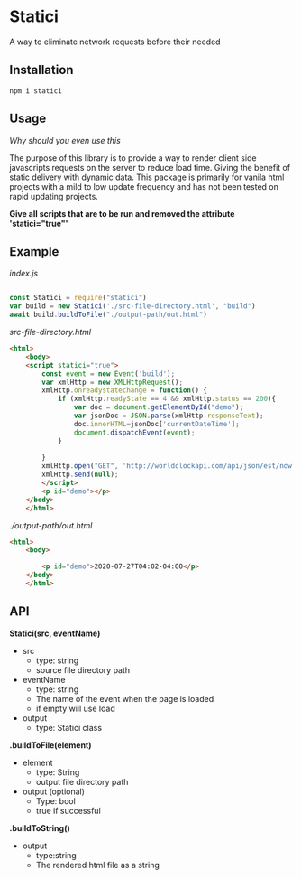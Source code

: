 # Statici
A way to eliminate network requests before their needed


## Installation


```
npm i statici
```
## Usage
_Why should you even use this_

The purpose of this library is to provide a way to render client side javascripts requests on the server to reduce load time. Giving the benefit of static delivery with dynamic data. This package is primarily for vanila html projects with a mild to low update frequency and has not been tested on rapid updating projects.

**Give all scripts that are to be run and removed the attribute 'statici="true"'**

## Example

*index.js*
``` javascript

const Statici = require("statici")
var build = new Statici('./src-file-directory.html', "build")
await build.buildToFile("./output-path/out.html")
```
*src-file-directory.html*
```html
<html>
    <body>
    <script statici="true">
        const event = new Event('build'); 
        var xmlHttp = new XMLHttpRequest();
        xmlHttp.onreadystatechange = function() { 
            if (xmlHttp.readyState == 4 && xmlHttp.status == 200){
                var doc = document.getElementById("demo");
                var jsonDoc = JSON.parse(xmlHttp.responseText);
                doc.innerHTML=jsonDoc['currentDateTime'];
                document.dispatchEvent(event);
            }
           
        }
        xmlHttp.open("GET", 'http://worldclockapi.com/api/json/est/now', true);
        xmlHttp.send(null);
        </script>
        <p id="demo"></p>
    </body>
    </html>
```
*./output-path/out.html*
```html
<html>
    <body>

        <p id="demo">2020-07-27T04:02-04:00</p>
    </body>
    </html>
```


## API

**Statici(src, eventName)**
- src
    - type: string
    - source file directory path
- eventName
    - type: string
    - The name of the event when the page is loaded
    - if empty will use load
- output
    - type: Statici class

**.buildToFile(element)**
- element
    - type: String
    - output file directory path
- output (optional)
    - Type: bool
    - true if successful

**.buildToString()**
- output 
    - type:string 
    - The rendered html file as a string